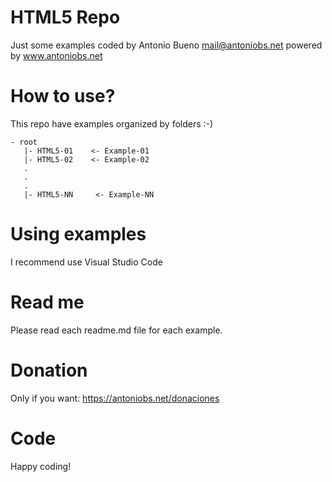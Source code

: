 # HTML5 Repo

Just some examples coded by Antonio Bueno <mail@antoniobs.net> powered by www.antoniobs.net

# How to use?

This repo have examples organized by folders :-)

    - root
       |- HTML5-01    <- Example-01
       |- HTML5-02    <- Example-02
       .
       .
       .
       |- HTML5-NN     <- Example-NN

# Using examples

I recommend use Visual Studio Code

# Read me

Please read each readme.md file for each example.

# Donation

Only if you want: https://antoniobs.net/donaciones

# Code

Happy coding!

